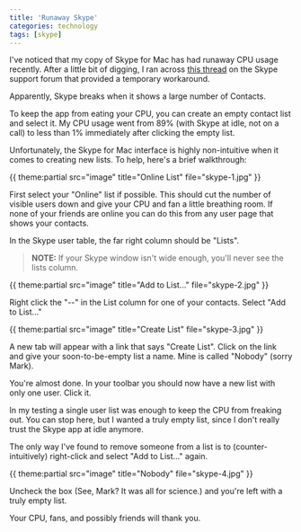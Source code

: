 ```yaml
---
title: 'Runaway Skype'
categories: technology
tags: [skype]
---
```

I've noticed that my copy of Skype for Mac has had runaway CPU usage recently. After a little bit of digging, I ran across [this thread][1] on the Skype support forum that provided a temporary workaround.

   [1]: http://community.skype.com/t5/Mac/Skype-takes-100-CPU-mac-osx-Lion/td-p/39994/page/2

Apparently, Skype breaks when it shows a large number of Contacts. 

To keep the app from eating your CPU, you can create an empty contact list and select it. My CPU usage went from 89% (with Skype at idle, not on a call) to less than 1% immediately after clicking the empty list.

Unfortunately, the Skype for Mac interface is highly non-intuitive when it comes to creating new lists. To help, here's a brief walkthrough:

{{ theme:partial src="image" title="Online List" file="skype-1.jpg" }}

First select your "Online" list if possible. This should cut the number of visible users down and give your CPU and fan a little breathing room. If none of your friends are online you can do this from any user page that shows your contacts.

In the Skype user table, the far right column should be "Lists".

> **NOTE:** If your Skype window isn't wide enough, you'll never see the lists column. 

{{ theme:partial src="image" title="Add to List..." file="skype-2.jpg" }}

Right click the "--" in the List column for one of your contacts. Select "Add to List…"

{{ theme:partial src="image" title="Create List" file="skype-3.jpg" }}

A new tab will appear with a link that says "Create List". Click on the link and give your soon-to-be-empty list a name. Mine is called "Nobody" (sorry Mark).

You're almost done. In your toolbar you should now have a new list with only one user. Click it.

In my testing a single user list was enough to keep the CPU from freaking out. You can stop here, but I wanted a truly empty list, since I don't really trust the Skype app at idle anymore. 

The only way I've found to remove someone from a list is to (counter-intuitively) right-click and select "Add to List…" again. 

{{ theme:partial src="image" title="Nobody" file="skype-4.jpg" }}

Uncheck the box (See, Mark? It was all for science.) and you're left with a truly empty list. 

Your CPU, fans, and possibly friends will thank you.
